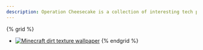 ```yaml
---
description: Operation Cheesecake is a collection of interesting tech projects and self-hosted services. Join Minecraft worlds or run your own Linux hosts.
---
```


{% grid %}
- [![Minecraft dirt texture wallpaper](/images/dirt.avif "Minecraft Servers")](/minecraft)
{% endgrid %}
